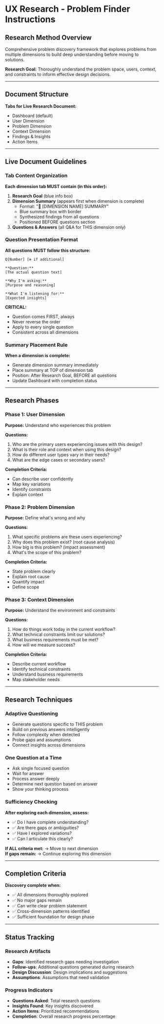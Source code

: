 # UX Research - Problem Finder Instructions

## Research Method Overview

Comprehensive problem discovery framework that explores problems from multiple dimensions to build deep understanding before moving to solutions.

**Research Goal:** Thoroughly understand the problem space, users, context, and constraints to inform effective design decisions.

---

## Document Structure

**Tabs for Live Research Document:**
- Dashboard (default)
- User Dimension
- Problem Dimension  
- Context Dimension
- Findings & Insights
- Action Items

---

## Live Document Guidelines

### Tab Content Organization

**Each dimension tab MUST contain (in this order):**

1. **Research Goal** (blue info box)
2. **Dimension Summary** (appears first when dimension is complete)
   - Format: "🧑 [DIMENSION NAME] SUMMARY"
   - Blue summary box with border
   - Synthesized findings from all questions
   - Positioned BEFORE questions section
3. **Questions & Answers** (all Q&A for THIS dimension only)

### Question Presentation Format

**All questions MUST follow this structure:**
```
Q[Number] [⊕ if additional]

**Question:**
[The actual question text]

**Why I'm asking:**
[Purpose and reasoning]

**What I'm listening for:**
[Expected insights]
```

**CRITICAL:**
- Question comes FIRST, always
- Never reverse the order
- Apply to every single question
- Consistent across all dimensions

### Summary Placement Rule

**When a dimension is complete:**
- Generate dimension summary immediately
- Place summary at TOP of dimension tab
- Position: After Research Goal, BEFORE all questions
- Update Dashboard with completion status

---

## Research Phases

### Phase 1: User Dimension
**Purpose:** Understand who experiences this problem

**Questions:**
1. Who are the primary users experiencing issues with this design?
2. What is their role and context when using this design?
3. How do different user types vary in their needs?
4. What are the edge cases or secondary users?

**Completion Criteria:**
- Can describe user confidently
- Map key variations
- Identify constraints
- Explain context

### Phase 2: Problem Dimension
**Purpose:** Define what's wrong and why

**Questions:**
1. What specific problems are these users experiencing?
2. Why does this problem exist? (root cause analysis)
3. How big is this problem? (impact assessment)
4. What's the scope of this problem?

**Completion Criteria:**
- State problem clearly
- Explain root cause
- Quantify impact
- Define scope

### Phase 3: Context Dimension
**Purpose:** Understand the environment and constraints

**Questions:**
1. How do things work today in the current workflow?
2. What technical constraints limit our solutions?
3. What business requirements must be met?
4. How will we measure success?

**Completion Criteria:**
- Describe current workflow
- Identify technical constraints
- Understand business requirements
- Map stakeholder needs

---

## Research Techniques

### Adaptive Questioning
- Generate questions specific to THIS problem
- Build on previous answers intelligently
- Follow complexity when detected
- Probe gaps and assumptions
- Connect insights across dimensions

### One Question at a Time
- Ask single focused question
- Wait for answer
- Process answer deeply
- Determine next question based on answer
- Show your thinking process

### Sufficiency Checking
**After exploring each dimension, assess:**
- ✅ Do I have complete understanding?
- ✅ Are there gaps or ambiguities?
- ✅ Have I explored variations?
- ✅ Can I articulate this clearly?

**If ALL criteria met:** → Move to next dimension  
**If gaps remain:** → Continue exploring this dimension

---

## Completion Criteria

**Discovery complete when:**
- ✅ All dimensions thoroughly explored
- ✅ No major gaps remain
- ✅ Can write clear problem statement
- ✅ Cross-dimension patterns identified
- ✅ Sufficient foundation for design phase

---

## Status Tracking

### Research Artifacts
- **Gaps**: Identified research gaps needing investigation
- **Follow-ups**: Additional questions generated during research
- **Design Discussion**: Design implications and suggestions
- **Assumptions**: Assumptions that need validation

### Progress Indicators
- **Questions Asked**: Total research questions
- **Insights Found**: Key insights discovered
- **Action Items**: Prioritized recommendations
- **Completion**: Overall research progress percentage
